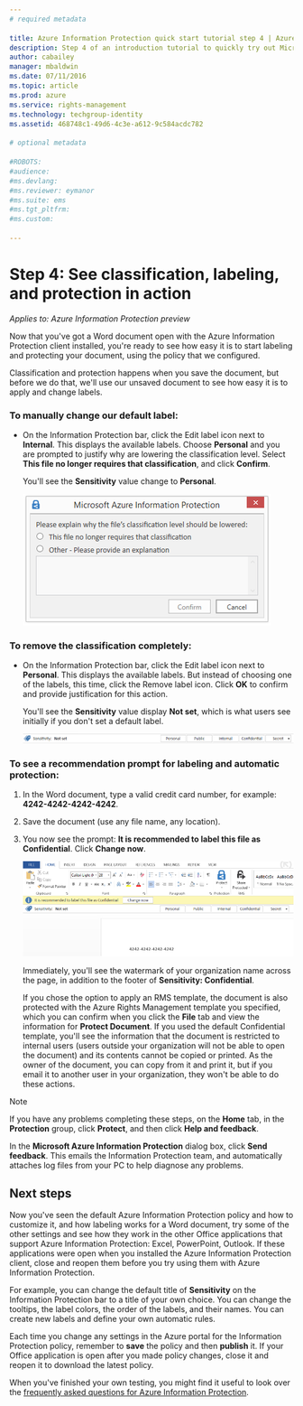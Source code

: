 ```yaml
---
# required metadata

title: Azure Information Protection quick start tutorial step 4 | Azure Rights Management
description: Step 4 of an introduction tutorial to quickly try out Microsoft Azure Information Protection for your organization with just 4 steps that should take you less than 15 minutes.
author: cabailey
manager: mbaldwin
ms.date: 07/11/2016
ms.topic: article
ms.prod: azure
ms.service: rights-management
ms.technology: techgroup-identity
ms.assetid: 468748c1-49d6-4c3e-a612-9c584acdc782

# optional metadata

#ROBOTS:
#audience:
#ms.devlang:
#ms.reviewer: eymanor
#ms.suite: ems
#ms.tgt_pltfrm:
#ms.custom:

---
```


# Step 4: See classification, labeling, and protection in action 

*Applies to: Azure Information Protection preview*

Now that you've got a Word document open with the Azure Information Protection client installed, you're ready to see how easy it is to start labeling and protecting your document, using the policy that we configured.

Classification and protection happens when you save the document, but before we do that, we'll use our unsaved document to see how easy it is to apply and change labels.

### To manually change our default label:

- On the Information Protection bar, click the Edit label icon next to **Internal**. This displays the available labels. Choose **Personal** and you are prompted to justify why are lowering the classification level. Select **This file no longer requires that classification**, and click **Confirm**.  

    You'll see the **Sensitivity** value change to **Personal**.

    ![Azure Information Protection quick start tutorial step 4 - prompt to confirm why lowering](../media/confirm-lowering.png)

### To remove the classification completely:

- On the Information Protection bar, click the Edit label icon next to **Personal**. This displays the available labels. But instead of choosing one of the labels, this time, click the Remove label icon. Click **OK** to confirm and provide justification for this action.  

    You'll see the **Sensitivity** value display **Not set**, which is what users see initially if you don't set a default label.

    ![Azure Information Protection quick start tutorial step 4 - remove classification](../media/sensitivity-not-set.png)


### To see a recommendation prompt for labeling and automatic protection:

1. In the Word document, type a valid credit card number, for example: **4242-4242-4242-4242**. 

2. Save the document (use any file name, any location). 

3. You now see the prompt: **It is recommended to label this file as Confidential**. Click **Change now**.

    ![Azure Information Protection quick start tutorial step 4 - recommend prompt](../media/change-now.png)

    Immediately, you'll see the watermark of your organization name across the page, in addition to the footer of **Sensitivity: Confidential**. 

    If you chose the option to apply an RMS template, the document is also protected with the Azure Rights Management template you specified, which you can confirm when you click the **File** tab and view the information for **Protect Document**. If you used the default Confidential template, you'll see the information that the document is restricted to internal users (users outside your organization will not be able to open the document) and its contents cannot be copied or printed. As the owner of the document, you can copy from it and print it, but if you email it to another user in your organization, they won't be able to do these actions.

> [!NOTE]
>If you have any problems completing these steps, on the **Home** tab, in the **Protection** group, click **Protect**, and then click **Help and feedback**. 
>
>In the **Microsoft Azure Information Protection** dialog box, click **Send feedback**. This emails the Information Protection team, and automatically attaches log files from your PC to help diagnose any problems.

##  Next steps

Now you've seen the default Azure Information Protection policy and how to customize it, and how labeling works for a Word document, try some of the other settings and see how they work in the other Office applications that support Azure Information Protection: Excel, PowerPoint, Outlook. If these applications were open when you installed the Azure Information Protection client, close and reopen them before you try using them with Azure Information Protection.

For example, you can change the default title of **Sensitivity** on the Information Protection bar to a title of your own choice. You can change the tooltips, the label colors, the order of the labels, and their names. You can create new labels and define your own automatic rules.

Each time you change any settings in the Azure portal for the Information Protection policy, remember to **save** the policy and then **publish** it. If your Office application is open after you made policy changes, close it and reopen it to download the latest policy.

When you've finished your own testing, you might find it useful to look over the [frequently asked questions for Azure Information Protection](faq.md).

